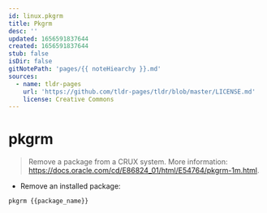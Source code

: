 ```yaml
---
id: linux.pkgrm
title: Pkgrm
desc: ''
updated: 1656591837644
created: 1656591837644
stub: false
isDir: false
gitNotePath: 'pages/{{ noteHiearchy }}.md'
sources:
  - name: tldr-pages
    url: 'https://github.com/tldr-pages/tldr/blob/master/LICENSE.md'
    license: Creative Commons
---
```

# pkgrm

> Remove a package from a CRUX system.
> More information: <https://docs.oracle.com/cd/E86824_01/html/E54764/pkgrm-1m.html>.

- Remove an installed package:

`pkgrm {{package_name}}`

